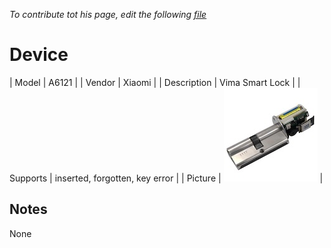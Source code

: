 
*To contribute tot his page, edit the following
[file](https://github.com/Koenkk/zigbee2mqtt.io/blob/master/docgen/device_page_notes.js)*

# Device

| Model | A6121  |
| Vendor  | Xiaomi  |
| Description | Vima Smart Lock |
| Supports | inserted, forgotten, key error |
| Picture | ![../images/devices/A6121.jpg](../images/devices/A6121.jpg) |

## Notes

None
